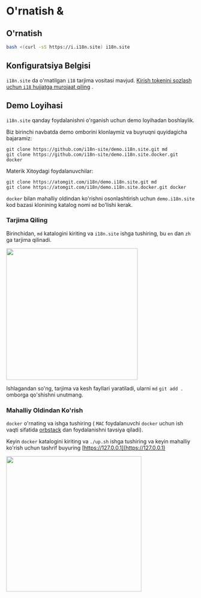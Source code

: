 # O'rnatish &

## O'rnatish

```sh
bash <(curl -sS https://i.i18n.site) i18n.site
```

## Konfiguratsiya Belgisi

`i18n.site` da o'rnatilgan `i18` tarjima vositasi mavjud. [Kirish tokenini sozlash uchun `i18` hujjatga murojaat qiling](/i18/use) .

## Demo Loyihasi

`i18n.site` qanday foydalanishni o'rganish uchun demo loyihadan boshlaylik.

Biz birinchi navbatda demo omborini klonlaymiz va buyruqni quyidagicha bajaramiz:

```
git clone https://github.com/i18n-site/demo.i18n.site.git md
git clone https://github.com/i18n-site/demo.i18n.site.docker.git docker
```

Materik Xitoydagi foydalanuvchilar:

```
git clone https://atomgit.com/i18n/demo.i18n.site.git md
git clone https://atomgit.com/i18n/demo.i18n.site.docker.git docker
```

`docker` bilan mahalliy oldindan ko'rishni osonlashtirish uchun `demo.i18n.site` kod bazasi klonining katalog nomi `md` bo'lishi kerak.

### Tarjima Qiling

Birinchidan, `md` katalogini kiriting va `i18n.site` ishga tushiring, bu `en` dan `zh` ga tarjima qilinadi.

<img src="https://p.3ti.site/1721114619.avif" style="width:350px">

Ishlagandan so'ng, tarjima va kesh fayllari yaratiladi, ularni `md` `git add . ` omborga qo'shishni unutmang.

### Mahalliy Oldindan Ko'rish

`docker` o'rnating va ishga tushiring ( `MAC` foydalanuvchi `docker` uchun ish vaqti sifatida [orbstack](https://orbstack.dev) dan foydalanishni tavsiya qiladi).

Keyin `docker` katalogini kiriting va `./up.sh` ishga tushiring va keyin mahalliy ko'rish uchun tashrif buyuring [https://127.0.0.1](https://127.0.0.1)

<img src="//p.3ti.site/1721104238.avif" style="width:360px">